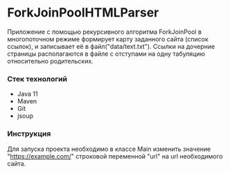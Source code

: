 # ForkJoinPoolHTMLParser
Приложение с помощью рекурсивного алгоритма ForkJoinPool в многопоточном режиме формирует карту заданного сайта (список ссылок), и записывает её в файл("data/text.txt"). Ссылки на дочерние страницы располагаются в файле с отступами на одну табуляцию относительно родительских. 

### Стек технологий
- Java 11
- Maven
- Git
- jsoup
### Инструкция
Для запуска проекта необходимо в классе Main изменить значение "https://example.com/" строковой переменной "url" на url необходимого сайта.

